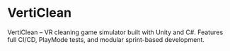 # VertiClean
VertiClean – VR cleaning game simulator built with Unity and C#. Features full CI/CD, PlayMode tests, and modular sprint-based development.
